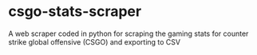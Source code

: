 # csgo-stats-scraper
A web scraper coded in python for scraping the gaming stats for counter strike global offensive (CSGO) and exporting to CSV
